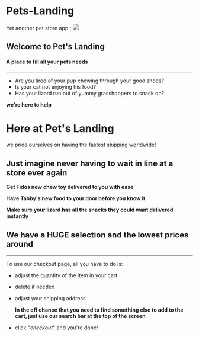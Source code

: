 # Pets-Landing
Yet another pet store app ;
![](https://i.ytimg.com/vi/a8MceVl3PIM/maxresdefault.jpg)

## Welcome to Pet's Landing
#### A place to fill all your pets needs


---
 - Are you tired of your pup chewing through your good shoes?
- Is your cat not enjoying his food?
- Has your lizard run out of yummy grasshoppers to snack on?

 **we're here to help**

 # Here at Pet's Landing
 we pride ourselves on having the fastest shipping worldwide!

 ## Just imagine never having to wait in line at a store ever again
  **Get Fidos new chew toy delivered to you with ease**


**Have Tabby's new food to your door before you know it**

**Make sure your lizard has all the snacks they could want delivered instantly**

## We have a HUGE selection and the lowest prices around
___

To use our checkout page, all you have to do is:
- adjust the quantity of the item in your cart
- delete if needed
- adjust your shipping address
  
   **In the off chance that you need to find something else to add to the cart, just use our search bar at the top of the screen**
- click "*checkout*" and you're done!